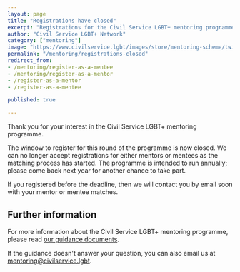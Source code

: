 ```yaml
---
layout: page
title: "Registrations have closed"
excerpt: "Registrations for the Civil Service LGBT+ mentoring programme are now closed."
author: "Civil Service LGBT+ Network"
category: ["mentoring"]
image: "https://www.civilservice.lgbt/images/store/mentoring-scheme/twitter-timeline--mentoring-for-lgbt-civil-servants.png"
permalink: "/mentoring/registrations-closed"
redirect_from:
- /mentoring/register-as-a-mentee
- /mentoring/register-as-a-mentor
- /register-as-a-mentor
- /register-as-a-mentee

published: true

---
```


Thank you for your interest in the Civil Service LGBT+ mentoring programme.

The window to register for this round of the programme is now closed. We can no longer accept registrations for either mentors or mentees as the matching process has started. The programme is intended to run annually; please come back next year for another chance to take part.

If you registered before the deadline, then we will contact you by email soon with your mentor or mentee matches.

## Further information

For more information about the Civil Service LGBT+ mentoring programme, please read [our guidance documents](https://www.civilservice.lgbt/mentoring).

If the guidance doesn't answer your question, you can also email us at [mentoring@civilservice.lgbt](mailto:mentoring@civilservice.lgbt).
